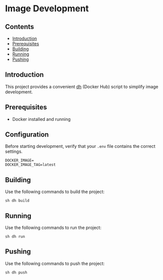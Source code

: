 # Image Development

## Contents

- [Introduction](#introduction)
- [Prerequisites](#prerequisites)
- [Building](#building)
- [Running](#running)
- [Pushing](#pushing)

## Introduction

This project provides a convenient [dh](https://github.com/zero-to-prod/dock) (Docker Hub) script to simplify image development.

## Prerequisites

- Docker installed and running

## Configuration

Before starting development, verify that your `.env` file contains the correct settings.

```dotenv
DOCKER_IMAGE=
DOCKER_IMAGE_TAG=latest
```

## Building

Use the following commands to build the project:

```shell
sh dh build
```

## Running

Use the following commands to run the project:

```shell
sh dh run
```

## Pushing

Use the following commands to push the project:

```shell
sh dh push
```